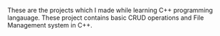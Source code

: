 These are the projects which I made while learning C++ programming langauage.
These project contains basic CRUD operations and File Management system in C++.

